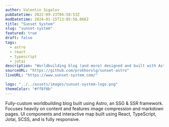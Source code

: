 ```yaml
---
author: Valentin Sigalov
pubDatetime: 2022-09-23T04:58:53Z
modDatetime: 2024-01-15T13:05:56.066Z
title: "Sunset System"
slug: "sunset-system"
featured: true
draft: false
tags:
  - astro
  - react
  - typescript
  - jotai
description: "Worldbuilding blog (and more) designed and built with Astro."
sourceURL: "https://github.com/prokhorvlg/sunset-astro"
liveURL: "https://www.sunset-system.com/"

logo: "../../assets/images/sunset-system-logo.png"
themeColor: "#ff8f0b"
---
```


Fully-custom worldbuilding blog built using Astro, an SSG & SSR framework. Focuses heavily on content and
features image compression and markdown pages. UI components and interactive map built using React,
TypeScript, Jotai, SCSS, and is fully responsive.

